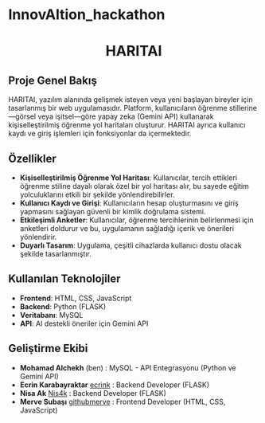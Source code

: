 # InnovAltion_hackathon
<h1 align="center">HARITAI</h1>


## Proje Genel Bakış

HARITAI, yazılım alanında gelişmek isteyen veya yeni başlayan bireyler için tasarlanmış bir web uygulamasıdır. Platform, kullanıcıların öğrenme stillerine—görsel veya işitsel—göre yapay zeka (Gemini API) kullanarak kişiselleştirilmiş öğrenme yol haritaları oluşturur. HARITAI ayrıca kullanıcı kaydı ve giriş işlemleri için fonksiyonlar da içermektedir.

## Özellikler

- **Kişiselleştirilmiş Öğrenme Yol Haritası**: Kullanıcılar, tercih ettikleri öğrenme stiline dayalı olarak özel bir yol haritası alır, bu sayede eğitim yolculuklarını etkili bir şekilde yönlendirebilirler.
- **Kullanıcı Kaydı ve Girişi**: Kullanıcıların hesap oluşturmasını ve giriş yapmasını sağlayan güvenli bir kimlik doğrulama sistemi.
- **Etkileşimli Anketler**: Kullanıcılar, öğrenme tercihlerinin belirlenmesi için anketleri doldurur ve bu, uygulamanın sağladığı içerik ve önerileri yönlendirir.
- **Duyarlı Tasarım**: Uygulama, çeşitli cihazlarda kullanıcı dostu olacak şekilde tasarlanmıştır.

## Kullanılan Teknolojiler

- **Frontend**: HTML, CSS, JavaScript
- **Backend**: Python (FLASK)
- **Veritabanı**: MySQL
- **API**: AI destekli öneriler için Gemini API

## Geliştirme Ekibi

- **Mohamad Alchekh** (ben) : MySQL - API Entegrasyonu (Python ve Gemini API)
- **Ecrin Karabayraktar** [ecrink](https://github.com/ecrink) : Backend Developer (FLASK)
- **Nisa Ak** [Nis4k](https://github.com/Nis4k) : Backend Developer (FLASK) 
- **Merve Subaşı** [githubmerve](https://github.com/githubmerve) : Frontend Developer (HTML, CSS, JavaScript)

